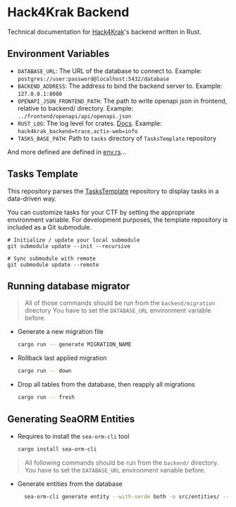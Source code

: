 # Hack4Krak Backend

Technical documentation for [Hack4Krak](https://github.com/Hack4Krak)'s backend written in Rust.

## Environment Variables

- `DATABASE_URL`: The URL of the database to connect to. Example: `postgres://user:password@localhost:5432/database`
- `BACKEND_ADDRESS`: The address to bind the backend server to. Example: `127.0.0.1:8080`
- `OPENAPI_JSON_FRONTEND_PATH`: The path to write openapi json in frontend, relative to backend/ directory. Example: `../frontend/openapi/api/openapi.json`
- `RUST_LOG`: The log level for crates. [Docs](https://docs.rs/tracing-subscriber/latest/tracing_subscriber/filter/struct.EnvFilter.html). Example: `hack4krak_backend=trace,actix-web=info`
- `TASKS_BASE_PATH`: Path to `tasks` directory of `TasksTemplate` repository

And more defined are defined in [env.rs](src/utils/env.rs)...

## Tasks Template

This repository parses the [TasksTemplate](https://github.com/Hack4Krak/TasksTemplate) repository to display tasks in a data-driven way.

You can customize tasks for your CTF by setting the appropriate environment variable.
For development purposes, the template repository is included as a Git submodule.

```shell
# Initialize / update your local submodule
git submodule update --init --recursive
```

```shell
# Sync submodule with remote
git submodule update --remote
```

## Running database migrator

> All of those commands should be run from the `backend/migration` directory
> You have to set the `DATABASE_URL` environment variable before.

- Generate a new migration file

    ```sh
    cargo run -- generate MIGRATION_NAME
    ```

- Rollback last applied migration

    ```sh
    cargo run -- down
    ```

- Drop all tables from the database, then reapply all migrations

    ```sh
    cargo run -- fresh
    ```

## Generating SeaORM Entities

- Requires to install the `sea-orm-cli` tool

  ```sh
  cargo install sea-orm-cli
  ```

> All following commands should be run from the `backend/` directory.
> You have to set the `DATABASE_URL` environment variable before.
 
- Generate entities from the database

    ```sh
      sea-orm-cli generate entity --with-serde both -o src/entities/ --model-extra-derives hack4krak_macros::DeriveUpdatableModel
    ```
